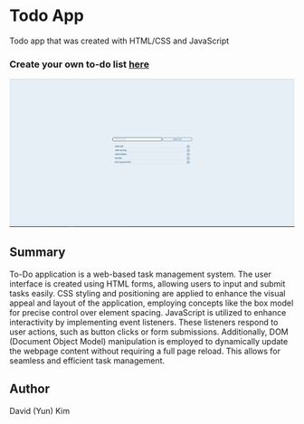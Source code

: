 # Todo App

Todo app that was created with HTML/CSS and JavaScript

### Create your own to-do list [here]()

![todo](todo.png)

## Summary

To-Do application is a web-based task management system. The user interface is created using HTML forms, allowing users to input and submit tasks easily. CSS styling and positioning are applied to enhance the visual appeal and layout of the application, employing concepts like the box model for precise control over element spacing. JavaScript is utilized to enhance interactivity by implementing event listeners. These listeners respond to user actions, such as button clicks or form submissions. Additionally, DOM (Document Object Model) manipulation is employed to dynamically update the webpage content without requiring a full page reload. This allows for seamless and efficient task management.

## Author

David (Yun) Kim
